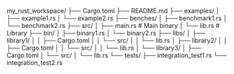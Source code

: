 my_rust_workspace/
├── Cargo.toml
├── README.md
├── examples/
│   ├── example1.rs
│   └── example2.rs
├── benches/
│   ├── benchmark1.rs
│   └── benchmark2.rs
├── src/
│   ├── main.rs  # Main binary
│   └── lib.rs   # Library
├── bin/
│   ├── binary1.rs
│   └── binary2.rs
├── libs/
│   ├── library1/
│   │   ├── Cargo.toml
│   │   └── src/
│   │       └── lib.rs
│   ├── library2/
│   │   ├── Cargo.toml
│   │   └── src/
│   │       └── lib.rs
│   └── library3/
│       ├── Cargo.toml
│       └── src/
│           └── lib.rs
└── tests/
    ├── integration_test1.rs
    └── integration_test2.rs
